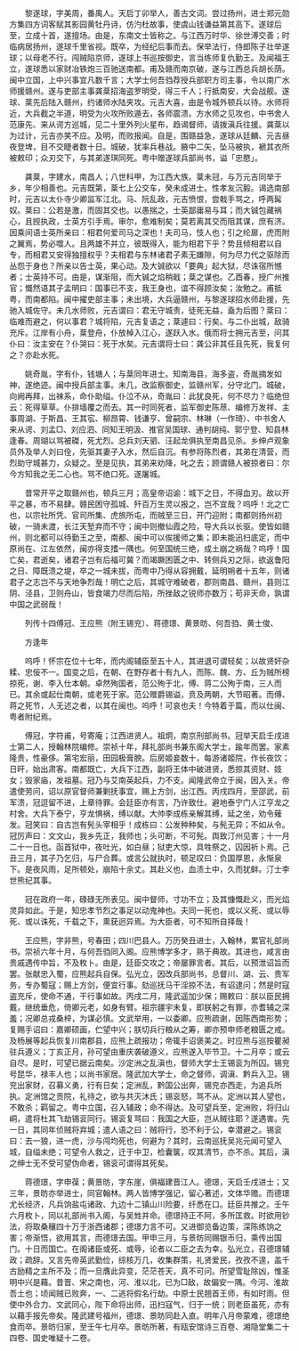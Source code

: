 <!-- { "loadSidebar": true } -->
　　黎遂球，字美周，番禺人。天启丁卯举人，善古文词。尝过扬州，进士郑元勋方集四方词客赋其影园黄牡丹诗，仿汋杜故事，使虞山钱谦益第其高下。遂球后至，立成十首，遂擅场。由是，东南文士皆称之。与江西万时华、徐世溥交善；时临病居扬州，遂球千里省视。既卒，为经纪后事而去。保举法行，侍郎陈子壮举遂球；以母老不行。闯贼陷京师，遂球上书巡按御史，言当练师复仇勤王。及闻福王立，遂球悉以家财冶铁炮三百驰送南都。甫及赣而南京破，遂与江西总兵胡长荫。闽中立国，上中兴事宜凡数千言；大学士何吾驺荐授兵部职方司主事，令以南广水师援赣州。遂与吏部主事龚棻招海盗罗明受，得三千人；行抵南安，大会战舰。遂球、棻先后陆入赣州，约诸师水陆夹攻。元吉大喜，由是令城外顿兵以待。水师将近，大兵截之半道，明受为火攻所败遁去，各师震溃。方水师之见攻也，中书舍人范康先、来从谔方巡城，见二十里外列火星布，趋谒督师，请拨滇兵往援。龚棻以为过计，元吉亦笑不应。及明，而败报闻。自是，围赣益急，遂球从廷麟、元吉昼夜登埤，目不交睫者数十日。城破，犹率兵巷战。腋中二矢，坠马被执，褫其衣所被敕印；众刃交下，与其弟遂琪同死。粤中赠遂球兵部尚书，谥「忠愍」。

　　龚棻，字建水，南昌人；八世科甲，为江西大族。棻未冠，与万元吉同举于乡，年少相善也。元吉既第，棻七上公交车，癸未成进士。性孝友沉毅。谒选南部时，元吉以太仆寺少卿监军江北。马、阮乱政，元吉愤恨，尝戟手骂之，呼两髯奴。棻曰：公若是激，而固其交也。以愚揣之，士英鄙庸易与耳；而大铖包藏祸心，且觊执政，士英方引手焉。审尔，愈难制矣；莫若离其交而阻其谋，庶有济。因乘间语士英所亲曰：相君何爱司马之深也！夫司马，忮人也；引之纶扉，虎而附之翼焉，势必噬人。且两雄不并立，彼既得入，能为相君下乎？势且倾相君以自专，而相君又安得独擅权乎？夫相君与东林诸君子素无嫌隙，何为尽力代之驱除而丛怨于身也？所亲以告士英，果心动。及大铖欲以「要典」起大狱，尽诛宿所憾者；士英持不可。由是，谋渐阻，而大铖之焰稍戢；棻之谋也。乙酉春，授广州推官；慨然语其子孟明曰：国事已不支，我王身也，谊不得顾汝矣；汝勉之。甫抵粤，而南都陷。闽中擢吏部主事；未出境，大兵逼赣州，与黎遂球招水师赴援，先驰入城佐守。未几水师败，元吉谓曰：君无守城责，徒死无益，盍为后图？棻曰：临难而避之，何以事君？城将陷，元吉复语之；棻遽曰：行矣。与二仆出城，敌骑充斥。江岸有小舟，棻登舟，仆放棹入江心，遂跃入水。俄而将士拥元吉至，问其仆曰：汝主安在？仆哭曰：死于水矣。元吉谓将士曰：龚公非其任且先死，我复何之？亦赴水死。

　　姚奇胤，字有仆，钱塘人；与棻同年进士。知南海县，海多盗，奇胤摘发如神，遂绝迹。闽中授兵部主事。未几，改监察御史，监赣州军，分守北门。城破，向阙再拜，出袜系，命仆助缢。仆泣不从，奇胤曰：此犹良死，何不尽力？临绝但云：死得草草。仆排墙覆之而去。其一时同死者，监军御史陈荩、编修万发祥、主事周湖、于斯昌、王其宖、柳昂霄、钱谦亨、曾嗣宗、林琳（一作琦）、中书舍人来从谔、刘孟□、刘应泗、同知王明汲、推官吴国球、通判胡纯、郭宁登、知县林逢春。周瑚以骂被磔，死尤烈。总兵刘天驷、汪起龙俱执至南昌见杀。乡绅卢观象员外及举人刘曰佺，先驱其妻子入水，然后自沉。有参将陈烈者，其弟在清营，而烈助守城甚力，众疑之。至是见执，其弟来劝降，叱之去；顾谓赣人被掠者曰：尔今方知我之无二心也。骂不绝口死。遂屠城。

　　昔常开平之取赣州也，顿兵三月；高皇帝诏谕：城下之日，不得血刃。故以开平之暴，市不易肆。赣民困守孤城、歼百万生灵以报之，岂不宜哉？呜呼！北之亡也，以宗社所凭、官司所集、虎旅所屯，而贼至三日，开门迎附；南都则扬州初破，一骑未渡，长江天堑弃而不守；闽中则撤仙霞之险，导大兵以长驱。使皆如赣州，则北都可以待勤王之至，南都、闽中可以俟援师之集；即未能迅扫底定，而中原尚在、江左依然，闽亦得支搘一隅也。何至国统三绝，成土崩之祸哉？呜呼！国亡矣，君逝矣，诸君子岂有后福可冀？而竭蹶困匮之中、转侧兵刃之际，欲返鲁阳之日、障既溃之堤，卒之一城未拔，而粤中乃得从容拥戴，延明朔者十五年，则诸君子之志岂不与天地争烈哉！明亡之后，其城守难破者，郡则南昌、赣州，县则江阴、泾县，卫则舟山，皆食竭力尽而后陷，所挫敌之锐师亦数万；苟非天命，孰谓中国之武弱哉！

　　列传十四傅冠、王应熊（附王锡兖）、蒋德璟、黄景昉、何吾驺、黄士俊、

　　方逢年

　　呜呼！怀宗在位十七年，而内阁辅臣至五十人，其进退可谓轻矣；以故贤奸杂糅、忠佞不一。国变之后，在朝、在野存者十有九人，而陈、魏、方、丘为贼所榜掠死，谢、李入仕本朝。卓然殉国者，范公殉于北，傅、蒋二公殉于南，三人而已。其余或起仕南朝，或老死于家。范公赠爵锡谥，贲及两朝，大节昭著。而傅、蒋之死节，人无述之者，以其在闽也。呜呼！可哀也夫！今特着于篇，而以仕闽、粤者附纪焉。

　　傅冠，字符甫，号寄庵；江西进贤人。祖炯，南京刑部尚书。冠举天启壬戌进士第二人，授翰林院编修。崇祯十年，拜礼部尚书兼东阁大学士，踰年而罢。家素隆贵，性豪侈。第宅宏丽，田园极膏腴。后房姬妾数十，每游诸姬院，作长夜饮；日旰，始出肃客。南都既亡，大兵下江西，副将王体中破进贤，悉掠其资财、妓女；毁家庙，发祖墓。冠乃与艾南英起兵，力不支。闻隆武帝立于闽，因入关。帝遣使劳问，诏以原官督师兼剿抚事宜，赐上方剑，出江西。丙戌四月，至邵武，前军溃，冠逗留不进，上章待罪。会廷臣亦有言，乃许致仕。避地泰宁门人江亨龙之村舍。大兵下泰宁，亨龙惧祸，缚以献。大帅李成栋亲解其缚，延之坐，劝令薙发。冠笑曰：自古岂有髡头宰相乎！成栋曰：公发种种矣，与髡无异；不如从令。冠厉声曰：文文山，我乡先正，我师也；头可断，不可髡。舆致汀州见害；十一月二十一日也。函首狱中，夜吐光，如白昼；狱吏大惊，具牲祭之，囚因祈卜焉。己丑三月，其子乃乞归，与尸合葬。或言公就执时，顿足叹曰：负国厚恩，永惭泉下。是夜风雨，足所顿处，崩陷十余丈。其赴义也，血渍土中，久而犹鲜。汀士李世熊纪其事。

　　冠在政府一年，碌碌无所表见。闽中督师，寸功不立；及其慷慨赴义，而光焰灵异如此。于是，知忠孝节烈之事足以动鬼神也。夫同一死也，或以义死、或以辱死、或以诛死，千载之下，熏莸迥异焉。为大臣者，可不知所自择哉！

　　王应熊，字非熊，号春田；四川巴县人。万历癸丑进士，入翰林，累官礼部尚书。崇祯六年十月，与何吾驺同入阁。应熊博学多才，熟于典故。其进也，咸言由贵戚遇传中旨，不及枚卜。由是，廷臣交攻之；帝屡罪言者。其后，以预泄诏旨而罢。张献忠入蜀，应熊起兵自保。弘光立，因改兵部尚书，总督川、湖、云、贵军务，专办蜀寇；赐上方剑，便宜行事。劾巡抚马干淫掠不法，有诏逮问；然是时寇盗充斥，使命不通，干行事如故。丙戌二月，隆武遥加少保；赐敕曰：朕以臣民拥戴，继统垂危，倚卿元老，如身有臂。祖宗疆宇未复，即朕躬之有罪，亦耆辅之深羞；况卿总戎桑梓，为谋必慎。文武举用，一以委卿。应熊疏谢，因陈西南形势；复赐手诏曰：嘉卿硕画，伫望中兴；朕切兵行粮从之筹，卿亦预申师老粮匮之戒。及杨展等起兵恢复川南郡县，应熊上疏报功；帝辄手诏褒美之。时应熊与巡按瞿昶驻兵遵义；丁亥正月，孙可望由重庆袭破遵义，应熊遂入毕节卫。十二月卒；或云自尽。是时，可望已据云南矣。沙定洲之乱滇也，督师大学士王锡衮为所囚。锡兖号昆华，禄丰人也；以尚书家居。隆武加大学士，命之督师，调滇、黔兵入卫。锡兖出家财，召募义勇，行有日矣；定洲乱，黔国公出奔，锡兖亦西走，为追兵所执。定洲馆之贡院，礼待之，欲与共灭沐氏；锡衮怒，骂不从。定洲以其人望也，不敢杀；羁留之。粤中立国，召入辅政；命不得达。及可望兵至，定洲败，将归山峒，遣将杜其飞劫锡衮同行。锡衮复骂曰：我国之大臣，岂从贼往耶？遂遇害。先一日，其同年侦贼将弃城；遣人语之曰：贼将行，恐不利于公，幸潜避之。锡衮曰：去一狼，进一虎，沙与闯均死也，何避为？其时，云南巡抚吴兆元闻可望入城，自缢未绝；可望令人救之，迁于中卫，检囊箧，叹其清节，亦不杀。其后，滇之绅士无不受可望伪命者，锡衮可谓得其死矣。

　　蒋德璟，字申葆；黄景昉，字东崖，俱福建晋江人。德璟，天启壬戌进士；又三年，景昉亦举进士，同官翰林。两人皆博学强记，留心著述，文体华赡。而德璟尤长经济，凡兵饷盐屯诸政、九边十二镇山川险要，纤悉在口。廷臣共推之。壬午六月枚卜，同以礼部尚书入阁，与吴甡并命。德璟持正不阿，多所匡救。时欲用钞法，将取桑穰四十万于浙西诸郡；德璟力言不可。又进御览备边策，深陈练饷之害；帝渐悟，欲用其言，而德璟去国。甲申三月，与景昉同赐银币归，乘传出国门。十日而国亡。在阁诸臣或死、或辱，论者以二臣之去为幸。弘光立，召德璟辅政；疏辞。又言先帝英武勤俭，综核万几，收集群策，礼贤爱民，孜孜不遑，盖千古励精之主所不及；而一旦膺此异变，茫茫苍天，真不可问。所望雪耻除凶，惟圣明中兴是藉。昔晋、宋之南也，河、淮以北，已为□敌，故偏安一隅。今河、淮故吾土也；顷闻贼已败奔，一、二逃将假名行劫。中原士民翘首王师，有如时雨。但使中外合力、文武同心，陛下命将出师，迅扫寇气，归于一统；则老臣虽死，亦有以藉手报先帝矣。隆武建号福州，德璟、景昉同赴入直。明年八月帝蒙难，德璟绝食而卒。景昉归家，至壬午七月卒。景昉所著，有瓯安馆诗三百卷、湘隐堂集二十四卷、国史唯疑十二卷。

